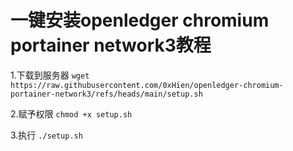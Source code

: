 # 一键安装openledger chromium portainer network3教程
1.下载到服务器
```wget https://raw.githubusercontent.com/0xHien/openledger-chromium-portainer-network3/refs/heads/main/setup.sh```

2.赋予权限
```chmod +x setup.sh```

3.执行
```./setup.sh```
